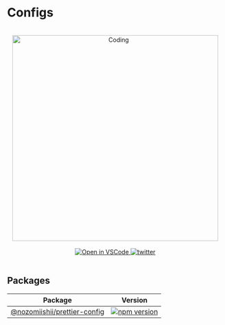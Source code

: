# Configs

<!-- Main Image -->
<br>
<div align="center">
  <img src="https://media.giphy.com/media/3o7bujyYv1d9ZVD3z2/giphy.gif" alt="Coding" width="480" />
</div>
<br>

<!-- shields -->
<div align="center">
  <a target="_blank" href="https://open.vscode.dev/nozomiishii/configs">
    <img alt="Open in VSCode" src="https://img.shields.io/static/v1?logo=visualstudiocode&label=&message=Open%20in%20VSCode&labelColor=2c2c32&color=007acc&logoColor=007acc">
  </a>
  <a target="_blank" href="https://twitter.com/nozomiishii_dev">
    <img alt="twitter" src="https://img.shields.io/twitter/follow/nozomiishii_dev?style=social&label=Follow">
  </a>
</div>
<br>

## Packages

| Package                                                    | Version                                                                                                                                |
| ---------------------------------------------------------- | -------------------------------------------------------------------------------------------------------------------------------------- |
| [@nozomiishii/prettier-config](./packages/prettier-config) | [![npm version](https://badge.fury.io/js/@nozomiishii%2Fprettier-config.svg)](https://badge.fury.io/js/@nozomiishii%2Fprettier-config) |
